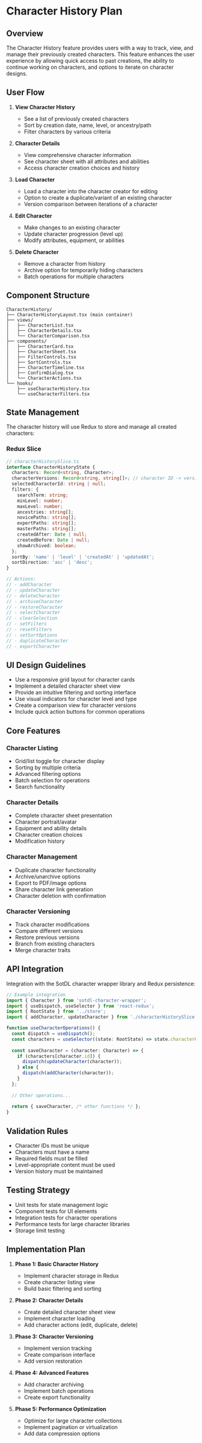 # Character History Plan

## Overview

The Character History feature provides users with a way to track, view, and manage their previously created characters. This feature enhances the user experience by allowing quick access to past creations, the ability to continue working on characters, and options to iterate on character designs.

## User Flow

1. **View Character History**
   - See a list of previously created characters
   - Sort by creation date, name, level, or ancestry/path
   - Filter characters by various criteria

2. **Character Details**
   - View comprehensive character information
   - See character sheet with all attributes and abilities
   - Access character creation choices and history

3. **Load Character**
   - Load a character into the character creator for editing
   - Option to create a duplicate/variant of an existing character
   - Version comparison between iterations of a character

4. **Edit Character**
   - Make changes to an existing character
   - Update character progression (level up)
   - Modify attributes, equipment, or abilities

5. **Delete Character**
   - Remove a character from history
   - Archive option for temporarily hiding characters
   - Batch operations for multiple characters

## Component Structure

```
CharacterHistory/
├── CharacterHistoryLayout.tsx (main container)
├── views/
│   ├── CharacterList.tsx
│   ├── CharacterDetails.tsx
│   └── CharacterComparison.tsx
├── components/
│   ├── CharacterCard.tsx
│   ├── CharacterSheet.tsx
│   ├── FilterControls.tsx
│   ├── SortControls.tsx
│   ├── CharacterTimeline.tsx
│   ├── ConfirmDialog.tsx
│   └── CharacterActions.tsx
└── hooks/
    ├── useCharacterHistory.tsx
    └── useCharacterFilters.tsx
```

## State Management

The character history will use Redux to store and manage all created characters:

### Redux Slice

```typescript
// characterHistorySlice.ts
interface CharacterHistoryState {
  characters: Record<string, Character>;
  characterVersions: Record<string, string[]>; // character ID -> version IDs
  selectedCharacterId: string | null;
  filters: {
    searchTerm: string;
    minLevel: number;
    maxLevel: number;
    ancestries: string[];
    novicePaths: string[];
    expertPaths: string[];
    masterPaths: string[];
    createdAfter: Date | null;
    createdBefore: Date | null;
    showArchived: boolean;
  };
  sortBy: 'name' | 'level' | 'createdAt' | 'updatedAt';
  sortDirection: 'asc' | 'desc';
}

// Actions:
// - addCharacter
// - updateCharacter
// - deleteCharacter
// - archiveCharacter
// - restoreCharacter
// - selectCharacter
// - clearSelection
// - setFilters
// - resetFilters
// - setSortOptions
// - duplicateCharacter
// - exportCharacter
```

## UI Design Guidelines

- Use a responsive grid layout for character cards
- Implement a detailed character sheet view
- Provide an intuitive filtering and sorting interface
- Use visual indicators for character level and type
- Create a comparison view for character versions
- Include quick action buttons for common operations

## Core Features

### Character Listing
- Grid/list toggle for character display
- Sorting by multiple criteria
- Advanced filtering options
- Batch selection for operations
- Search functionality

### Character Details
- Complete character sheet presentation
- Character portrait/avatar
- Equipment and ability details
- Character creation choices
- Modification history

### Character Management
- Duplicate character functionality
- Archive/unarchive options
- Export to PDF/image options
- Share character link generation
- Character deletion with confirmation

### Character Versioning
- Track character modifications
- Compare different versions
- Restore previous versions
- Branch from existing characters
- Merge character traits

## API Integration

Integration with the SotDL character wrapper library and Redux persistence:

```typescript
// Example integration
import { Character } from 'sotdl-character-wrapper';
import { useDispatch, useSelector } from 'react-redux';
import { RootState } from '../store';
import { addCharacter, updateCharacter } from './characterHistorySlice';

function useCharacterOperations() {
  const dispatch = useDispatch();
  const characters = useSelector((state: RootState) => state.characterHistory.characters);
  
  const saveCharacter = (character: Character) => {
    if (characters[character.id]) {
      dispatch(updateCharacter(character));
    } else {
      dispatch(addCharacter(character));
    }
  };
  
  // Other operations...
  
  return { saveCharacter, /* other functions */ };
}
```

## Validation Rules

- Character IDs must be unique
- Characters must have a name
- Required fields must be filled
- Level-appropriate content must be used
- Version history must be maintained

## Testing Strategy

- Unit tests for state management logic
- Component tests for UI elements
- Integration tests for character operations
- Performance tests for large character libraries
- Storage limit testing

## Implementation Plan

1. **Phase 1: Basic Character History**
   - Implement character storage in Redux
   - Create character listing view
   - Build basic filtering and sorting

2. **Phase 2: Character Details**
   - Create detailed character sheet view
   - Implement character loading
   - Add character actions (edit, duplicate, delete)

3. **Phase 3: Character Versioning**
   - Implement version tracking
   - Create comparison interface
   - Add version restoration

4. **Phase 4: Advanced Features**
   - Add character archiving
   - Implement batch operations
   - Create export functionality

5. **Phase 5: Performance Optimization**
   - Optimize for large character collections
   - Implement pagination or virtualization
   - Add data compression options 